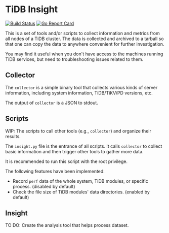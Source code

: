 # TiDB Insight

[![Build Status](https://travis-ci.org/pingcap/tidb-insight.svg?branch=master)](https://travis-ci.org/pingcap/tidb-insight)
[![Go Report Card](https://goreportcard.com/badge/github.com/pingcap/tidb-insight)](https://goreportcard.com/report/github.com/pingcap/tidb-insight)

This is a set of tools and/or scripts to collect information and metrics from all nodes of a TiDB cluster. The data is collected and archived to a tarball so that one can copy the data to anywhere convenient for further investigation.

You may find it useful when you don't have access to the machines running TiDB services, but need to troubleshooting issues related to them.

## Collector

The `collector` is a simple binary tool that collects various kinds of server information, including system information, TiDB/TiKV/PD versions, etc.

The output of `collector` is a JSON to stdout.

## Scripts

WIP: The scripts to call other tools (e.g., `collector`) and organize their results.

The `insight.py` file is the entrance of all scripts. It calls `collector` to collect basic information and then trigger other tools to gather more data.

It is recommended to run this script with the root privilege.

The following features have been implemented:

 - Record `perf` data of the whole system, TiDB modules, or specific process. (disabled by default)
 - Check the file size of TiDB modules' data directories. (enabled by default)

## Insight

TO DO: Create the analysis tool that helps process dataset.